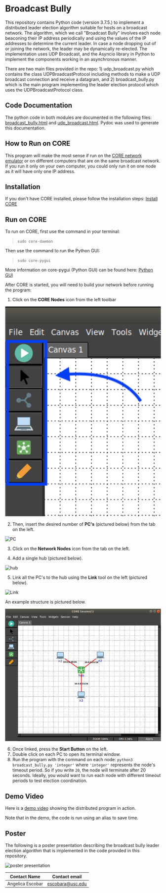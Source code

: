 # Broadcast Bully

This repository contains Python code (version 3.7.5.) to implement a distributed leader election algorithm suitable for hosts on a broadcast network. The algorithm, which we call "Broadcast Bully" involves each node beaconing their IP address periodically and using the values of the IP addresses to determine the current leader. In case a node dropping out of or joining the network, the leader may be dynamically re-elected. The implementation uses UDP Broadcast, and the Asyncio library in Python to implement the components working in an asynchronous manner. 

There are two main files provided in the repo:  1) udp_broadcast.py which contains the class UDPBroadcastProtocol including methods to make a UDP broadcast connection and receive a datagram, and 2) broadcast_bully.py which is the main program implementing the leader election protocol which uses the UDPBroadcastProtocol class. 

## Code Documentation
The python code in both modules are documented in the following files: [broadcast_bully.html](https://htmlpreview.github.io/?https://github.com/ANRGUSC/Broadcast_Bully/blob/main/broadcast_bully.html) and  [udp_broadcast.html](https://htmlpreview.github.io/?https://github.com/ANRGUSC/Broadcast_Bully/blob/main/udp_broadcast.html). Pydoc was used to generate this documentation.





## How to Run on CORE

This program will make the most sense if run on the [CORE network emulator](https://coreemu.github.io/core/) or on different computers that are on the same broadcast network. If you run it only on your own computer, you could only run it on one node as it will have only one IP address. 

## Installation
If you don't have CORE installed, please follow the installation steps:
[Install CORE](https://coreemu.github.io/core/install.html)

## Run on CORE

To run on CORE, first use the command in your terminal:

>`sudo core-daemon`

Then use the command to run the Python GUI:
>`sudo core-pygui`


More information on core-pygui (Python GUI) can be found here: [Python GUI](https://coreemu.github.io/core/pygui.html#overview)


After CORE is started, you will need to build your network before running the program: 

1. Click on the **CORE Nodes** icon from the left toolbar

![toolbar](https://github.com/binaery-a/broadcast_bully/blob/f9d3e2b445eb581ba26e76d14d7f3049065fbd57/toolbar.png)

2. Then, insert the desired number of **PC's** (pictured below) from the tab on the left.

![PC](https://coreemu.github.io/core/static/pygui/pc.png)

3. Click on the **Network Nodes** icon from the tab on the left.

4. Add a single hub (pictured below).

![hub](https://coreemu.github.io/core/static/pygui/hub.png)

5. Link all the PC's to the hub using the **Link** tool on the left (pictured below).

![Link](https://coreemu.github.io/core/static/pygui/link.png)

An example structure is pictured below.

![structure](https://github.com/binaery-a/broadcast_bully/blob/7e986e7765eb6a19ecbfbaf8bdad8ac50e7f0943/network%20strucuture.png)

6. Once linked, press the **Start Button** on the left.
7. Double click on each PC to open its terminal window. 
8. Run the program with the command on each node:
```python3 broadcast_bully.py 'integer'``` where `'integer'` represents the node's timeout period. So if you write `20`, the node will terminate after 20 seconds. Ideally, you would want to run each node with different timeout periods to test election coordination.

## Demo Video

Here is a [demo video](https://www.dropbox.com/sh/hq5ketykplzrdfq/AAC7BKlQy6MRC36TutnP1RnKa?dl=0&preview=cast.mp4) showing the distributed program in action. 

Note that in the demo, the code is run using an alias to save time.

## Poster

The following is a poster presentation describing the broadcast bully leader election algorithm that is implemented in the code provided in this repository. 

![poster presentation](https://github.com/ANRGUSC/Broadcast_Bully/blob/eef3faffa39350f4c08a1b855dd4351b79166b1e/Broadcast%20Bully%20Poster.png)

 



























|Contact Name    |Contact email  |
|----------------|----------------|
|Angelica Escobar|escobara@usc.edu|
